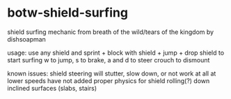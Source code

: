 # botw-shield-surfing

shield surfing mechanic from breath of the wild/tears of the kingdom
by dishsoapman

usage:
  use any shield and sprint + block with shield + jump + drop shield to start surfing
  w to jump, s to brake, a and d to steer
  crouch to dismount
  
 known issues:
  shield steering will stutter, slow down, or not work at all at lower speeds
  have not added proper physics for shield rolling(?) down inclined surfaces (slabs, stairs)
